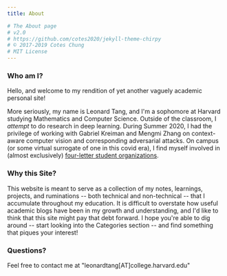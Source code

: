 ```yaml
---
title: About

# The About page
# v2.0
# https://github.com/cotes2020/jekyll-theme-chirpy
# © 2017-2019 Cotes Chung
# MIT License
---
```


### **Who am I?**

Hello, and welcome to my rendition of yet another vaguely academic personal site!

More seriously, my name is Leonard Tang, and I'm a sophomore at Harvard studying Mathematics and Computer Science. Outside of the classroom, I *attempt* to do research in deep learning. During Summer 2020, I had the privilege of working with Gabriel Kreiman and Mengmi Zhang on context-aware computer vision and corresponding adversarial attacks. On campus (or some virtual surrogate of one in this covid era), I find myself involved in (almost exclusively) [four-letter student organizations](https://www.harvardconsulting.org/).  

### **Why this Site?**

This website is meant to serve as a collection of my notes, learnings, projects, and ruminations -- both technical and non-technical -- that I accumulate throughout my education. It is difficult to overstate how useful academic blogs have been in my growth and understanding, and I'd like to think that this site might pay that debt forward. I hope you're able to dig around -- start looking into the Categories section -- and find something that piques your interest!

### **Questions?**

Feel free to contact me at "leonardtang[AT]college.harvard.edu"
